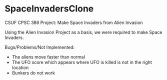 # SpaceInvadersClone
CSUF CPSC 386 Project: Make Space Invaders from Alien Invasion

Using the Alien Invasion Project as a basis, we were required to make Space Invaders.

Bugs/Problems/Not Implemented:
  - The aliens move faster than normal
  - The UFO score which appears where UFO is killed is not in the right location
  - Bunkers do not work
